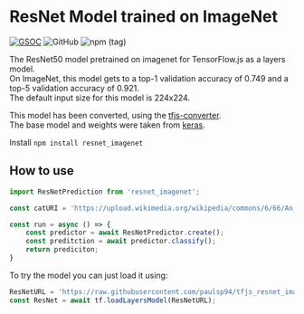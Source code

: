 # ResNet Model trained on ImageNet
[![GSOC](https://img.shields.io/badge/GSOC-2019-yellow)](https://summerofcode.withgoogle.com/organizations/6137730124218368/?sp-page=2#4558376158101504)
![GitHub](https://img.shields.io/github/license/paulsp94/tfjs_resnet_imagenet)
![npm (tag)](https://img.shields.io/npm/v/resnet_imagenet/latest)

The ResNet50 model pretrained on imagenet for TensorFlow.js as a layers model.   
On ImageNet, this model gets to a top-1 validation accuracy of 0.749 and a top-5 validation accuracy of 0.921.   
The default input size for this model is 224x224.   

This model has been converted, using the [tfjs-converter][1].  
The base model and weights were taken from [keras][2].

[1]: https://www.npmjs.com/package/@tensorflow/tfjs-converter
[2]: https://keras.io/applications/#resnet

Install `npm install resnet_imagenet`

## How to use

```javascript
import ResNetPrediction from 'resnet_imagenet';

const catURI = 'https://upload.wikimedia.org/wikipedia/commons/6/66/An_up-close_picture_of_a_curious_male_domestic_shorthair_tabby_cat.jpg';

const run = async () => {
    const predictor = await ResNetPredictor.create();
    const preditction = await predictor.classify();
    return prediciton;
}
```

To try the model you can just load it using:    
```javascript
ResNetURL = 'https://raw.githubusercontent.com/paulsp94/tfjs_resnet_imagenet/master/ResNet50/model.json';
const ResNet = await tf.loadLayersModel(ResNetURL);
```